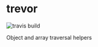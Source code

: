 # trevor
![travis build](https://travis-ci.org/iamstuartwilson/trevor.svg)

Object and array traversal helpers
